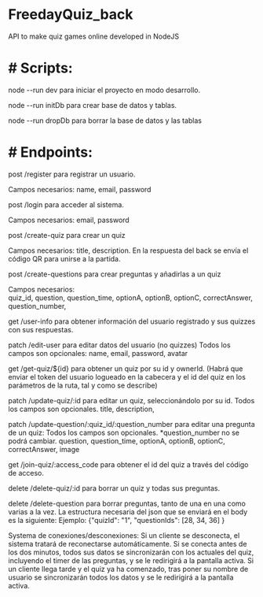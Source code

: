 # FreedayQuiz_back

API to make quiz games online developed in NodeJS

# # Scripts:

node --run dev para iniciar el proyecto en modo desarrollo.

node --run initDb para crear base de datos y tablas.

node --run dropDb para borrar la base de datos y las tablas

# # Endpoints:

post /register para registrar un usuario.

Campos necesarios: name, email, password

post /login para acceder al sistema.

Campos necesarios: email, password

post /create-quiz para crear un quiz

Campos necesarios: title, description. En la respuesta del back se envía el código QR para unirse a la partida.

post /create-questions para crear preguntas y añadirlas a un quiz

Campos necesarios:  
 quiz_id,
question,
question_time,
optionA,
optionB,
optionC,
correctAnswer,
question_number,

get /user-info para obtener información del usuario registrado y sus quizzes con sus respuestas.

patch /edit-user para editar datos del usuario (no quizzes)
Todos los campos son opcionales:
name,
email,
password,
avatar

get /get-quiz/${id} para obtener un quiz por su id y ownerId.
(Habrá que enviar el token del usuario logueado en la cabecera y el id del quiz en los parámetros de la ruta, tal y como se describe)

patch /update-quiz/:id para editar un quiz, seleccionándolo por su id.
Todos los campos son opcionales.
title,
description,

patch /update-question/:quiz_id/:question_number para editar una pregunta de un quiz:
Todos los campos son opcionales.
\*question_number no se podrá cambiar.
question,
question_time,
optionA,
optionB,
optionC,
correctAnswer,
image

get /join-quiz/:access_code para obtener el id del quiz a través del código de acceso.

delete /delete-quiz/:id para borrar un quiz y todas sus preguntas.

delete /delete-question para borrar preguntas, tanto de una en una como varias a la vez. La estructura necesaria del json que se enviará en el body es la siguiente:
Ejemplo:
{"quizId": "1",
"questionIds": [28, 34, 36]
}

Systema de conexiones/desconexiones:
Si un cliente se desconecta, el sistema tratará de reconectarse automáticamente.
Si se conecta antes de los dos minutos, todos sus datos se sincronizarán con los actuales del quiz, incluyendo el timer de las preguntas, y se le redirigirá a la pantalla activa.
Si un cliente llega tarde y el quiz ya ha comenzado, tras poner su nombre de usuario se sincronizarán todos los datos y se le redirigirá a la pantalla activa.
